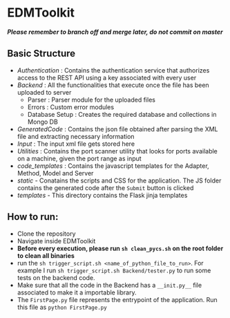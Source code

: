 # EDMToolkit

**_Please remember to branch off and merge later, do not commit on master_**

## Basic Structure
- *Authentication* : Contains the authentication service that authorizes access to the REST API using a key associated with every user
- *Backend* : All the functionalities that execute once the file has been uploaded to server
  - Parser : Parser module for the uploaded files
  - Errors : Custom error modules
  - Database Setup : Creates the required database and collections in Mongo DB
- *GeneratedCode* : Contains the json file obtained after parsing the XML file and extracting necessary information
- *Input* : The input xml file gets stored here
- *Utilities* : Contains the port scanner utility that looks for ports available on a machine, given the port range as input
- *code_templates* : Contains the javascript templates for the Adapter, Method, Model and Server
- *static* - Conatains the scripts and CSS for the application. The JS folder contains the generated code after the ```Submit``` button is clicked
- *templates* - This directory contains the Flask jinja templates

## How to run:
- Clone the repository
- Navigate inside EDMToolkit
- **Before every execution, please run `sh clean_pycs.sh` on the root folder to clean all binaries**
- run the `sh trigger_script.sh <name_of_python_file_to_run>`. For example I run `sh trigger_script.sh Backend/tester.py` to run some tests on the backend code.
- Make sure that all the code in the Backend has a `__init.py__` file associated to make it a importable library.
- The `FirstPage.py` file represents the entrypoint of the application. Run this file as `python FirstPage.py`

